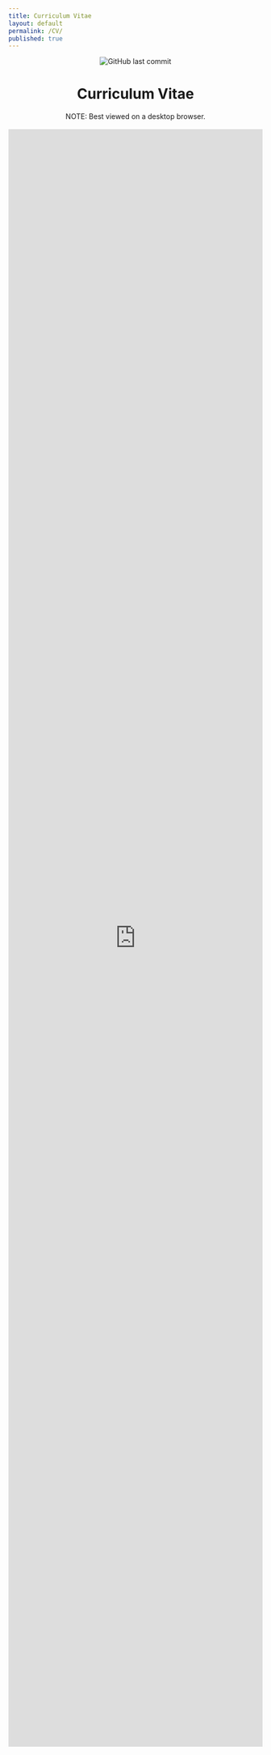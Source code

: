 ```yaml
---
title: Curriculum Vitae
layout: default
permalink: /CV/
published: true
---
```

<div align="center">
  
 ![GitHub last commit](https://img.shields.io/github/last-commit/meganstumpf/meganstumpf.github.io?path=_pages%2FCV.md&style=plastic&label=Last%20Updated&labelColor=%235F8575%09&color=%23353935%09)  
  <h1>Curriculum Vitae</h1>
  NOTE: Best viewed on a desktop browser.<br><br>
  <div style="max-width: 600px; width: 100%; overflow: auto;">
    <iframe src="https://meganstumpf.github.io/assets/CV.pdf" style="width: 100%; height: 80vh; border: none;"></iframe>
  </div>
</div>



